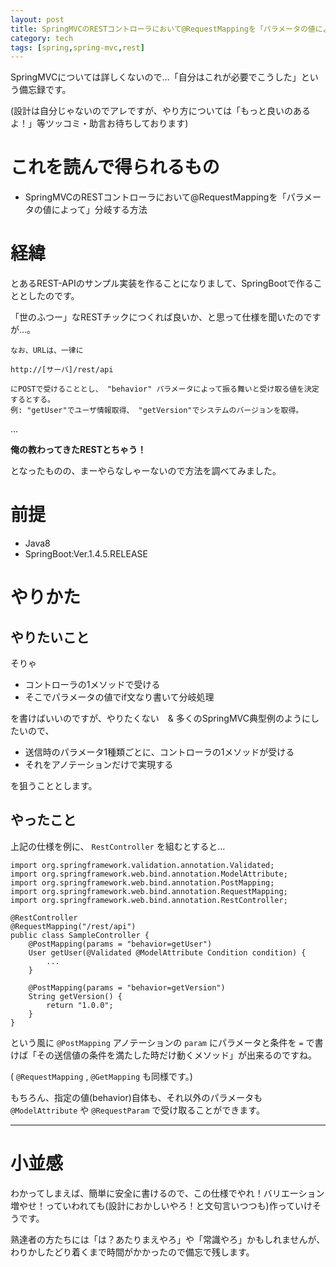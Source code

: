 ```yaml
---
layout: post
title: SpringMVCのRESTコントローラにおいて@RequestMappingを「パラメータの値によって」分岐する方法
category: tech
tags: [spring,spring-mvc,rest]
---
```


SpringMVCについては詳しくないので…「自分はこれが必要でこうした」という備忘録です。

(設計は自分じゃないのでアレですが、やり方については「もっと良いのあるよ！」等ツッコミ・助言お待ちしております)

# これを読んで得られるもの

- SpringMVCのRESTコントローラにおいて@RequestMappingを「パラメータの値によって」分岐する方法

# 経緯

とあるREST-APIのサンプル実装を作ることになりまして、SpringBootで作ることとしたのです。

「世のふつー」なRESTチックにつくれば良いか、と思って仕様を聞いたのですが…。

```
なお、URLは、一律に

http://[サーバ]/rest/api

にPOSTで受けることとし、 "behavior" パラメータによって振る舞いと受け取る値を決定するとする。
例: "getUser"でユーザ情報取得、 "getVersion"でシステムのバージョンを取得。
```

…

__俺の教わってきたRESTとちゃう！__

となったものの、まーやらなしゃーないので方法を調べてみました。

# 前提

- Java8
- SpringBoot:Ver.1.4.5.RELEASE

# やりかた

## やりたいこと

そりゃ

- コントローラの1メソッドで受ける
- そこでパラメータの値でif文なり書いて分岐処理

を書けばいいのですが、やりたくない　& 多くのSpringMVC典型例のようにしたいので、

- 送信時のパラメータ1種類ごとに、コントローラの1メソッドが受ける
- それをアノテーションだけで実現する

を狙うこととします。

## やったこと

上記の仕様を例に、 `RestController` を組むとすると…

```
import org.springframework.validation.annotation.Validated;
import org.springframework.web.bind.annotation.ModelAttribute;
import org.springframework.web.bind.annotation.PostMapping;
import org.springframework.web.bind.annotation.RequestMapping;
import org.springframework.web.bind.annotation.RestController;

@RestController
@RequestMapping("/rest/api")
public class SampleController {
    @PostMapping(params = "behavior=getUser")
    User getUser(@Validated @ModelAttribute Condition condition) {
        ...
    }

    @PostMapping(params = "behavior=getVersion")
    String getVersion() {
        return "1.0.0";
    }
}
```

という風に `@PostMapping` アノテーションの `param` にパラメータと条件を `=` で書けば「その送信値の条件を満たした時だけ動くメソッド」が出来るのですね。

( `@RequestMapping` , `@GetMapping` も同様です。)

もちろん、指定の値(behavior)自体も、それ以外のパラメータも `@ModelAttribute` や `@RequestParam` で受け取ることができます。

---

# 小並感

わかってしまえば、簡単に安全に書けるので、この仕様でやれ！バリエーション増やせ！っていわれても(設計におかしいやろ！と文句言いつつも)作っていけそうです。

熟達者の方たちには「は？あたりまえやろ」や「常識やろ」かもしれませんが、わりかしたどり着くまで時間がかかったので備忘で残します。
